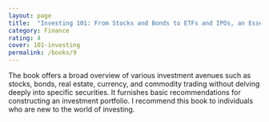 ```yaml
---
layout: page
title:  "Investing 101: From Stocks and Bonds to ETFs and IPOs, an Essential Primer on Building a Profitable Portfolio - Michele Cagan"
category: Finance
rating: 4
cover: 101-investing
permalink: /books/9
---
```

The book offers a broad overview of various investment avenues such as stocks, bonds, real estate, currency,
and commodity trading without delving deeply into specific securities. It furnishes basic recommendations for
constructing an investment portfolio. I recommend this book to individuals who are new to the world of investing.

